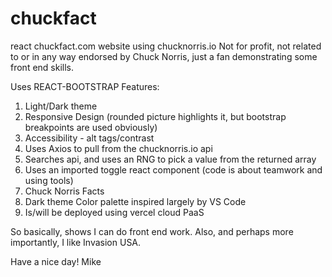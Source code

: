 # chuckfact
react chuckfact.com website using chucknorris.io 
Not for profit, not related to or in any way endorsed by Chuck Norris, just a fan demonstrating some front end skills.

Uses REACT-BOOTSTRAP
Features:
1. Light/Dark theme
2. Responsive Design (rounded picture highlights it, but bootstrap breakpoints are used obviously)
3. Accessibility - alt tags/contrast
4. Uses Axios to pull from the chucknorris.io api
5. Searches api, and uses an RNG to pick a value from the returned array
6. Uses an imported toggle react component (code is about teamwork and using tools)
7. Chuck Norris Facts
8. Dark theme Color palette inspired largely by VS Code
9. Is/will be deployed using vercel cloud PaaS

So basically, shows I can do front end work. Also, and perhaps more importantly, I like Invasion USA.

Have a nice day!
Mike
